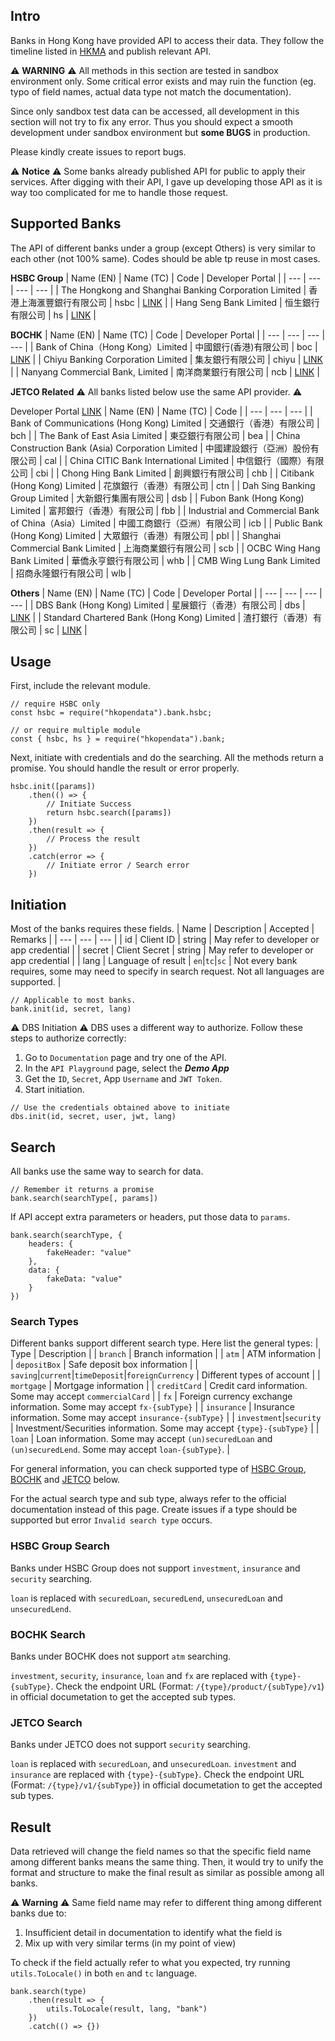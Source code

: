 ## Intro
Banks in Hong Kong have provided API to access their data. They follow the timeline listed in [HKMA](https://www.hkma.gov.hk/chi/key-functions/international-financial-centre/fintech/open-application-programming-interface-api-for-the-banking-sector/phase-approach/) and publish relevant API.

:warning: __WARNING__ :warning:
All methods in this section are tested in sandbox environment only. Some critical error exists and may ruin the function (eg. typo of field names, actual data type not match the documentation).

Since only sandbox test data can be accessed, all development in this section will not try to fix any error. Thus you should expect a smooth development under sandbox environment but __some BUGS__ in production.

Please kindly create issues to report bugs.

:warning: __Notice__ :warning:
Some banks already published API for public to apply their services. After digging with their API, I gave up developing those API as it is way too complicated for me to handle those request.

## Supported Banks
The API of different banks under a group (except Others) is very similar to each other (not 100% same). Codes should be able tp reuse in most cases.

__HSBC Group__
| Name (EN) | Name (TC) | Code | Developer Portal |
| --- | --- | --- | --- |
| The Hongkong and Shanghai Banking Corporation Limited | 香港上海滙豐銀行有限公司 | hsbc | [LINK](https://developer.hsbc.com.hk) |
| Hang Seng Bank Limited | 恒生銀行有限公司 | hs | [LINK](https://developer.hangseng.com) |

__BOCHK__
| Name (EN) | Name (TC) | Code | Developer Portal |
| --- | --- | --- | --- |
| Bank of China（Hong Kong）Limited | 中國銀行(香港)有限公司 | boc | [LINK](https://api.bochk.com) |
| Chiyu Banking Corporation Limited | 集友銀行有限公司 | chiyu | [LINK](https://apidev.chiyubank.com) |
| Nanyang Commercial Bank, Limited | 南洋商業銀行有限公司 | ncb | [LINK](https://developer.ncb.com.hk) |


__JETCO Related__
:warning: All banks listed below use the same API provider. :warning:

Developer Portal [LINK](https://sandboxportal.apix.com.hk/jetco/sb)
| Name (EN) | Name (TC) | Code |
| --- | --- | --- |
| Bank of Communications (Hong Kong) Limited | 交通銀行（香港）有限公司 | bch |
| The Bank of East Asia Limited | 東亞銀行有限公司 | bea |
| China Construction Bank (Asia) Corporation Limited | 中國建設銀行（亞洲）股份有限公司 | cal |
| China CITIC Bank International Limited | 中信銀行（國際）有限公司 | cbi |
| Chong Hing Bank Limited | 創興銀行有限公司 | chb |
| Citibank (Hong Kong) Limited | 花旗銀行（香港）有限公司 | ctn |
| Dah Sing Banking Group Limited | 大新銀行集團有限公司 | dsb |
| Fubon Bank (Hong Kong) Limited | 富邦銀行（香港）有限公司 | fbb |
| Industrial and Commercial Bank of China（Asia）Limited | 中國工商銀行（亞洲）有限公司 | icb |
| Public Bank (Hong Kong) Limited | 大眾銀行（香港）有限公司 | pbl |
| Shanghai Commercial Bank Limited | 上海商業銀行有限公司 | scb |
| OCBC Wing Hang Bank Limited | 華僑永亨銀行有限公司 | whb |
| CMB Wing Lung Bank Limited | 招商永隆銀行有限公司 | wlb |

__Others__
| Name (EN) | Name (TC) | Code | Developer Portal |
| --- | --- | --- | --- |
| DBS Bank (Hong Kong) Limited | 星展銀行（香港）有限公司 | dbs | [LINK](https://www.dbs.com/dbsdevelopers/hk/index.html) |
| Standard Chartered Bank (Hong Kong) Limited | 渣打銀行（香港）有限公司 | sc | [LINK](https://axess.sc.com) |

## Usage
First, include the relevant module.
```
// require HSBC only
const hsbc = require("hkopendata").bank.hsbc;

// or require multiple module
const { hsbc, hs } = require("hkopendata").bank;
```

Next, initiate with credentials and do the searching. All the methods return a promise. You should handle the result or error properly.
```
hsbc.init([params])
    .then(() => {
        // Initiate Success
        return hsbc.search([params])
    })
    .then(result => {
        // Process the result
    })
    .catch(error => {
        // Initiate error / Search error
    })
```

## Initiation
Most of the banks requires these fields.
| Name | Description | Accepted | Remarks |
| --- | --- | --- |
| id | Client ID | string | May refer to developer or app credential |
| secret | Client Secret | string | May refer to developer or app credential |
| lang | Language of result | `en`|`tc`|`sc` | Not every bank requires, some may need to specify in search request. Not all languages are supported. |

```
// Applicable to most banks.
bank.init(id, secret, lang)
```

:warning: DBS Initiation :warning:
DBS uses a different way to authorize. Follow these steps to authorize correctly:

1. Go to `Documentation` page and try one of the API.
2. In the `API Playground` page, select the __*Demo App*__
3. Get the `ID`, `Secret`, App `Username` and `JWT Token`.
4. Start initiation.

```
// Use the credentials obtained above to initiate
dbs.init(id, secret, user, jwt, lang)
```

## Search
All banks use the same way to search for data.
```
// Remember it returns a promise
bank.search(searchType[, params])
```

If API accept extra parameters or headers, put those data to `params`.
```
bank.search(searchType, {
    headers: {
        fakeHeader: "value"
    },
    data: {
        fakeData: "value"
    }
})
```

### Search Types
Different banks support different search type. Here list the general types:
| Type | Description |
| `branch` | Branch information |
| `atm` | ATM information |
| `depositBox` | Safe deposit box information |
| `saving`|`current`|`timeDeposit`|`foreignCurrency` | Different types of account |
| `mortgage` | Mortgage information |
| `creditCard` | Credit card information. Some may accept `commercialCard` |
| `fx` | Foreign currency exchange information. Some may accept `fx-{subType}` |
| `insurance` | Insurance information. Some may accept `insurance-{subType}` |
| `investment`|`security` | Investment/Securities information. Some may accept `{type}-{subType}` |
| `loan` | Loan information. Some may accept `(un)securedLoan` and `(un)securedLend`. Some may accept `loan-{subType}`. |

For general information, you can check supported type of [HSBC Group](#hsbc-group-search), [BOCHK](#bochk-search) and [JETCO](#jetco-search) below.

For the actual search type and sub type, always refer to the official documentation instead of this page. Create issues if a type should be supported but error `Invalid search type` occurs.

### HSBC Group Search
Banks under HSBC Group does not support `investment`, `insurance` and `security` searching.

`loan` is replaced with `securedLoan`, `securedLend`, `unsecuredLoan` and `unsecuredLend`.

### BOCHK Search
Banks under BOCHK does not support `atm` searching.

`investment`, `security`, `insurance`, `loan` and `fx` are replaced with `{type}-{subType}`. Check the endpoint URL (Format: `/{type}/product/{subType}/v1`) in official documetation to get the accepted sub types.

### JETCO Search
Banks under JETCO does not support `security` searching.

`loan` is replaced with `securedLoan`, and `unsecuredLoan`.
`investment` and `insurance` are replaced with `{type}-{subType}`. Check the endpoint URL (Format: `/{type}/v1/{subType}`) in official documetation to get the accepted sub types.

## Result
Data retrieved will change the field names so that the specific field name among different banks means the same thing. Then, it would try to unify the format and structure to make the final result as similar as possible among all banks.

:warning: __Warning__ :warning:
Same field name may refer to different thing among different banks due to:
1. Insufficient detail in documentation to identify what the field is
2. Mix up with very similar terms (in my point of view)

To check if the field actually refer to what you expected, try running `utils.ToLocale()` in both `en` and `tc` language.
```
bank.search(type)
    .then(result => {
        utils.ToLocale(result, lang, "bank")
    })
    .catch(() => {})
```